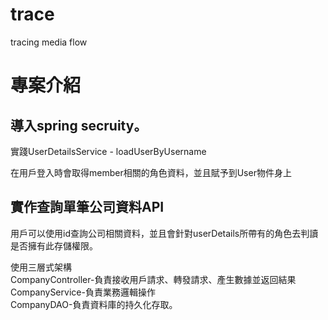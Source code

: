 # trace
tracing media flow


# 專案介紹

## 導入spring secruity。
實踐UserDetailsService - loadUserByUsername  

在用戶登入時會取得member相關的角色資料，並且賦予到User物件身上  
 
## 實作查詢單筆公司資料API  
用戶可以使用id查詢公司相關資料，並且會針對userDetails所帶有的角色去判讀是否擁有此存儲權限。

使用三層式架構  
CompanyController-負責接收用戶請求、轉發請求、產生數據並返回結果   
CompanyService-負責業務邏輯操作  
CompanyDAO-負責資料庫的持久化存取。







